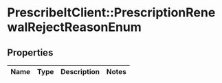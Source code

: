 # PrescribeItClient::PrescriptionRenewalRejectReasonEnum

## Properties
Name | Type | Description | Notes
------------ | ------------- | ------------- | -------------

